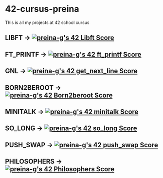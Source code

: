 # 42-cursus-preina
This is all my projects at 42 school cursus

## **LIBFT** -> [![preina-g's 42 Libft Score](https://badge42.vercel.app/api/v2/cl8ys36dg00350gl8f28t0eiy/project/2793554)](https://github.com/JaeSeoKim/badge42)
## **FT_PRINTF** -> [![preina-g's 42 ft_printf Score](https://badge42.vercel.app/api/v2/cl8ys36dg00350gl8f28t0eiy/project/2824927)](https://github.com/JaeSeoKim/badge42)
## **GNL** -> [![preina-g's 42 get_next_line Score](https://badge42.vercel.app/api/v2/cl8ys36dg00350gl8f28t0eiy/project/2828847)](https://github.com/JaeSeoKim/badge42)
## **BORN2BEROOT** -> [![preina-g's 42 Born2beroot Score](https://badge42.vercel.app/api/v2/cl8ys36dg00350gl8f28t0eiy/project/2847726)](https://github.com/JaeSeoKim/badge42)
## **MINITALK** -> [![preina-g's 42 minitalk Score](https://badge42.vercel.app/api/v2/cl8ys36dg00350gl8f28t0eiy/project/2882663)](https://github.com/JaeSeoKim/badge42)
## **SO_LONG** -> [![preina-g's 42 so_long Score](https://badge42.vercel.app/api/v2/cl8ys36dg00350gl8f28t0eiy/project/2929355)](https://github.com/JaeSeoKim/badge42)
## **PUSH_SWAP** -> [![preina-g's 42 push_swap Score](https://badge42.vercel.app/api/v2/cl8ys36dg00350gl8f28t0eiy/project/2971583)](https://github.com/JaeSeoKim/badge42)
## **PHILOSOPHERS** -> [![preina-g's 42 Philosophers Score](https://badge42.vercel.app/api/v2/cl8ys36dg00350gl8f28t0eiy/project/3071764)](https://github.com/JaeSeoKim/badge42)

